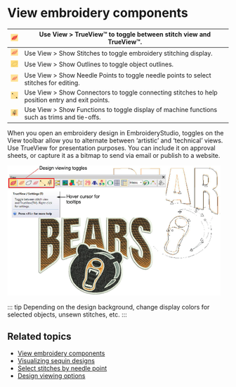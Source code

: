 # View embroidery components

| ![TrueView.png](assets/TrueView.png)                 | Use View > TrueView™ to toggle between stitch view and TrueView™.                              |
| ---------------------------------------------------- | ------------------------------------------------------------------------------------------------ |
| ![ShowStitches.png](assets/ShowStitches.png)         | Use View > Show Stitches to toggle embroidery stitching display.                                 |
| ![ShowOutlines.png](assets/ShowOutlines.png)         | Use View > Show Outlines to toggle object outlines.                                              |
| ![ShowNeedlePoints.png](assets/ShowNeedlePoints.png) | Use View > Show Needle Points to toggle needle points to select stitches for editing.            |
| ![ShowConnectors.png](assets/ShowConnectors.png)     | Use View > Show Connectors to toggle connecting stitches to help position entry and exit points. |
| ![ShowFunctions.png](assets/ShowFunctions.png)       | Use View > Show Functions to toggle display of machine functions such as trims and tie-offs.     |

When you open an embroidery design in EmbroideryStudio, toggles on the View toolbar allow you to alternate between ‘artistic’ and ‘technical’ views. Use TrueView for presentation purposes. You can include it on approval sheets, or capture it as a bitmap to send via email or publish to a website.

![summary_-_edit00034.png](assets/summary_-_edit00034.png)

::: tip
Depending on the design background, change display colors for selected objects, unsewn stitches, etc.
:::

## Related topics

- [View embroidery components](../../Basics/view/View_embroidery_components)
- [Visualizing sequin designs](../../Applied/sequin_basics/Visualizing_sequin_designs)
- [Select stitches by needle point](../../Modifying/functions/Select_stitches_by_needle_point)
- [Design viewing options](../../Setup/settings/Design_viewing_options)
